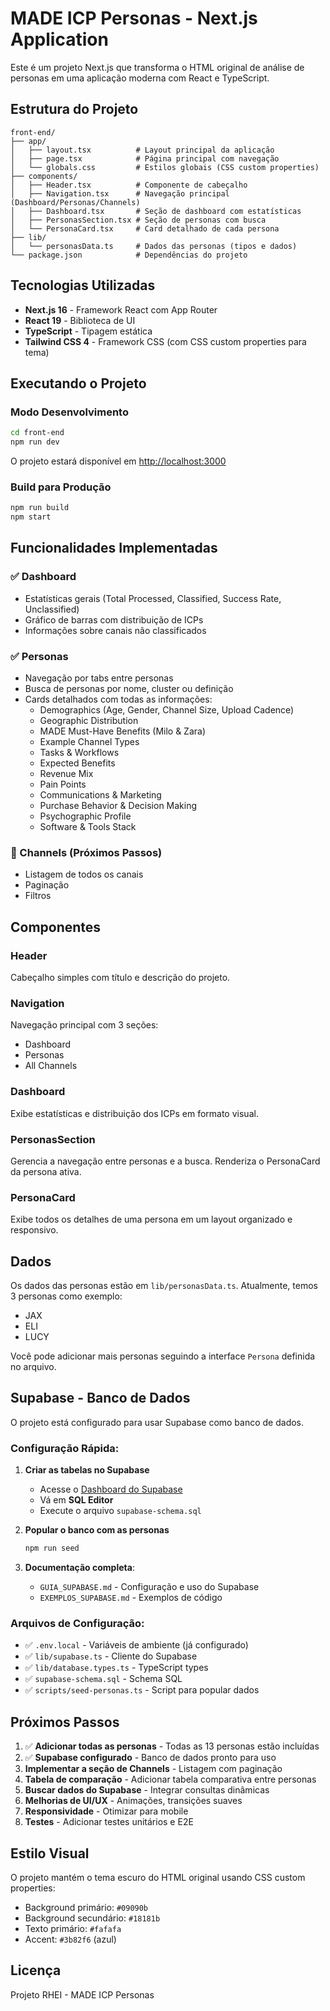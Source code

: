 # MADE ICP Personas - Next.js Application

Este é um projeto Next.js que transforma o HTML original de análise de personas em uma aplicação moderna com React e TypeScript.

## Estrutura do Projeto

```
front-end/
├── app/
│   ├── layout.tsx          # Layout principal da aplicação
│   ├── page.tsx            # Página principal com navegação
│   └── globals.css         # Estilos globais (CSS custom properties)
├── components/
│   ├── Header.tsx          # Componente de cabeçalho
│   ├── Navigation.tsx      # Navegação principal (Dashboard/Personas/Channels)
│   ├── Dashboard.tsx       # Seção de dashboard com estatísticas
│   ├── PersonasSection.tsx # Seção de personas com busca
│   └── PersonaCard.tsx     # Card detalhado de cada persona
├── lib/
│   └── personasData.ts     # Dados das personas (tipos e dados)
└── package.json            # Dependências do projeto
```

## Tecnologias Utilizadas

- **Next.js 16** - Framework React com App Router
- **React 19** - Biblioteca de UI
- **TypeScript** - Tipagem estática
- **Tailwind CSS 4** - Framework CSS (com CSS custom properties para tema)

## Executando o Projeto

### Modo Desenvolvimento

```bash
cd front-end
npm run dev
```

O projeto estará disponível em [http://localhost:3000](http://localhost:3000)

### Build para Produção

```bash
npm run build
npm start
```

## Funcionalidades Implementadas

### ✅ Dashboard
- Estatísticas gerais (Total Processed, Classified, Success Rate, Unclassified)
- Gráfico de barras com distribuição de ICPs
- Informações sobre canais não classificados

### ✅ Personas
- Navegação por tabs entre personas
- Busca de personas por nome, cluster ou definição
- Cards detalhados com todas as informações:
  - Demographics (Age, Gender, Channel Size, Upload Cadence)
  - Geographic Distribution
  - MADE Must-Have Benefits (Milo & Zara)
  - Example Channel Types
  - Tasks & Workflows
  - Expected Benefits
  - Revenue Mix
  - Pain Points
  - Communications & Marketing
  - Purchase Behavior & Decision Making
  - Psychographic Profile
  - Software & Tools Stack

### 🚧 Channels (Próximos Passos)
- Listagem de todos os canais
- Paginação
- Filtros

## Componentes

### Header
Cabeçalho simples com título e descrição do projeto.

### Navigation
Navegação principal com 3 seções:
- Dashboard
- Personas
- All Channels

### Dashboard
Exibe estatísticas e distribuição dos ICPs em formato visual.

### PersonasSection
Gerencia a navegação entre personas e a busca. Renderiza o PersonaCard da persona ativa.

### PersonaCard
Exibe todos os detalhes de uma persona em um layout organizado e responsivo.

## Dados

Os dados das personas estão em `lib/personasData.ts`. Atualmente, temos 3 personas como exemplo:
- JAX
- ELI
- LUCY

Você pode adicionar mais personas seguindo a interface `Persona` definida no arquivo.

## Supabase - Banco de Dados

O projeto está configurado para usar Supabase como banco de dados.

### Configuração Rápida:

1. **Criar as tabelas no Supabase**
   - Acesse o [Dashboard do Supabase](https://app.supabase.com)
   - Vá em **SQL Editor**
   - Execute o arquivo `supabase-schema.sql`

2. **Popular o banco com as personas**
   ```bash
   npm run seed
   ```

3. **Documentação completa**:
   - `GUIA_SUPABASE.md` - Configuração e uso do Supabase
   - `EXEMPLOS_SUPABASE.md` - Exemplos de código

### Arquivos de Configuração:

- ✅ `.env.local` - Variáveis de ambiente (já configurado)
- ✅ `lib/supabase.ts` - Cliente do Supabase
- ✅ `lib/database.types.ts` - TypeScript types
- ✅ `supabase-schema.sql` - Schema SQL
- ✅ `scripts/seed-personas.ts` - Script para popular dados

## Próximos Passos

1. ✅ **Adicionar todas as personas** - Todas as 13 personas estão incluídas
2. ✅ **Supabase configurado** - Banco de dados pronto para uso
3. **Implementar a seção de Channels** - Listagem com paginação
4. **Tabela de comparação** - Adicionar tabela comparativa entre personas
5. **Buscar dados do Supabase** - Integrar consultas dinâmicas
6. **Melhorias de UI/UX** - Animações, transições suaves
7. **Responsividade** - Otimizar para mobile
8. **Testes** - Adicionar testes unitários e E2E

## Estilo Visual

O projeto mantém o tema escuro do HTML original usando CSS custom properties:
- Background primário: `#09090b`
- Background secundário: `#18181b`
- Texto primário: `#fafafa`
- Accent: `#3b82f6` (azul)

## Licença

Projeto RHEI - MADE ICP Personas
